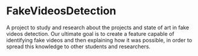 # FakeVideosDetection
A project to study and research about the projects and state of art in fake videos detection. Our ultimate goal is to create a feature capable of identifying fake videos and then explaining how it was possible, in order to spread this knowledge to other students and researchers.

